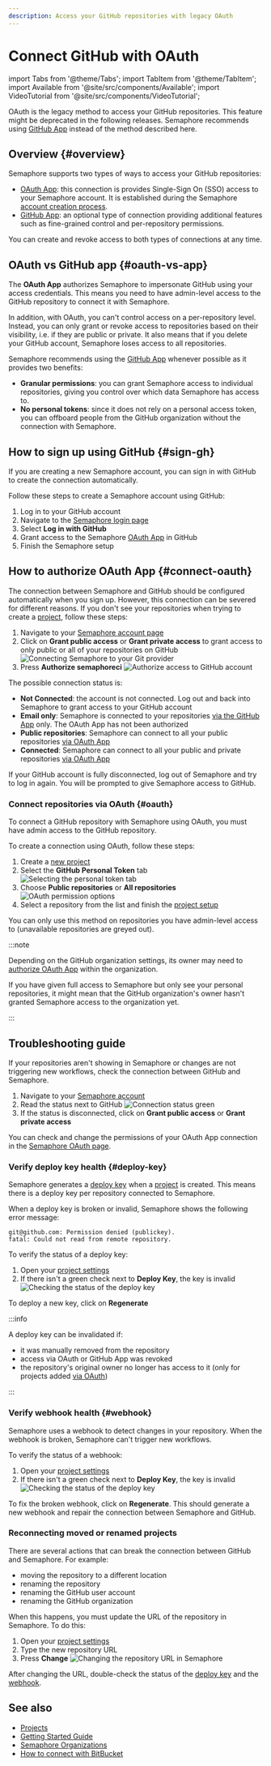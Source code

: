 ```yaml
---
description: Access your GitHub repositories with legacy OAuth
---
```


# Connect GitHub with OAuth

import Tabs from '@theme/Tabs';
import TabItem from '@theme/TabItem';
import Available from '@site/src/components/Available';
import VideoTutorial from '@site/src/components/VideoTutorial';

OAuth is the legacy method to access your GitHub repositories. This feature might be deprecated in the following releases. Semaphore recommends using [GitHub App](./connect-github) instead of the method described here.

## Overview {#overview}

Semaphore supports two types of ways to access your GitHub repositories:

- [OAuth App](https://github.com/settings/connections/applications/328c742132e5407abd7d): this connection is provides Single-Sign On (SSO) access to your Semaphore account. It is established during the Semaphore [account creation process](../getting-started/guided-tour).
- [GitHub App](https://github.com/apps/semaphore-ci-cd): an optional type of connection providing additional features such as fine-grained control and per-repository permissions.

You can create and revoke access to both types of connections at any time.

## OAuth vs GitHub app {#oauth-vs-app}

The **OAuth App** authorizes Semaphore to impersonate GitHub using your access credentials. This means you need to have admin-level access to the GitHub repository to connect it with Semaphore.

In addition, with OAuth, you can't control access on a per-repository level. Instead, you can only grant or revoke access to repositories based on their visibility, i.e. if they are public or private. It also means that if you delete your GitHub account, Semaphore loses access to all repositories.

Semaphore recommends using the [GitHub App](./connect-github) whenever possible as it provides two benefits:

- **Granular permissions**: you can grant Semaphore access to individual repositories, giving you control over which data Semaphore has access to.
- **No personal tokens**: since it does not rely on a personal access token, you can offboard people from the GitHub organization without the connection with Semaphore.

## How to sign up using GitHub {#sign-gh}

If you are creating a new Semaphore account, you can sign in with GitHub to create the connection automatically.

Follow these steps to create a Semaphore account using GitHub:

1. Log in to your GitHub account
2. Navigate to the [Semaphore login page](https://semaphoreci.com/login)
3. Select **Log in with GitHub**
4. Grant access to the Semaphore [OAuth App](https://github.com/settings/connections/applications/328c742132e5407abd7d) in GitHub
5. Finish the Semaphore setup

## How to authorize OAuth App {#connect-oauth}

The connection between Semaphore and GitHub should be configured automatically when you sign up. However, this connection can be severed for different reasons. If you don't see your repositories when trying to create a [project](./projects), follow these steps:

1. Navigate to your [Semaphore account page](https://me.semaphoreci.com/account)
2. Click on **Grant public access** or **Grant private access** to grant access to only public or all of your repositories on GitHub
 ![Connecting Semaphore to your Git provider](./img/connect-gh-bb.jpg)
3. Press **Authorize semaphoreci**
 ![Authorize access to GitHub account](./img/authorize-gh.jpg)

The possible connection status is:

- **Not Connected**: the account is not connected. Log out and back into Semaphore to grant access to your GitHub account
- **Email only**: Semaphore is connected to your repositories [via the GitHub App](./connect-github) only. The OAuth App has not been authorized
- **Public repositories**: Semaphore can connect to all your public repositories [via OAuth App](#oauth)
- **Connected**: Semaphore can connect to all your public and private repositories [via OAuth App](#oauth)

If your GitHub account is fully disconnected, log out of Semaphore and try to log in again. You will be prompted to give Semaphore access to GitHub.

### Connect repositories via OAuth {#oauth}

To connect a GitHub repository with Semaphore using OAuth, you must have admin access to the GitHub repository.

To create a connection using OAuth, follow these steps:

1. Create a [new project](./projects#create-a-project)
2. Select the **GitHub Personal Token** tab
 ![Selecting the personal token tab](./img/oauth-personal-token.jpg)
3. Choose **Public repositories** or **All repositories**
 ![OAuth permission options](./img/oauth-permissions.jpg)
4. Select a repository from the list and finish the [project setup](./projects)

You can only use this method on repositories you have admin-level access to (unavailable repositories are greyed out).

:::note

Depending on the GitHub organization settings, its owner may need to [authorize OAuth App](https://docs.github.com/en/apps/oauth-apps/building-oauth-apps/authorizing-oauth-apps) within the organization.

If you have given full access to Semaphore but only see your personal repositories, it might mean that the GitHub organization's owner hasn't granted Semaphore access to the organization yet.

:::

## Troubleshooting guide

If your repositories aren't showing in Semaphore or changes are not triggering new workflows, check the connection between GitHub and Semaphore.

1. Navigate to your [Semaphore account](https://me.semaphoreci.com/account)
2. Read the status next to GitHub
 ![Connection status green](./img/account-gh-bb-access.jpg)
3. If the status is disconnected, click on **Grant public access** or **Grant private access**

You can check and change the permissions of your OAuth App connection in the [Semaphore OAuth page](https://github.com/settings/connections/applications/328c742132e5407abd7d).

### Verify deploy key health {#deploy-key}

Semaphore generates a [deploy key](https://docs.github.com/en/authentication/connecting-to-github-with-ssh/managing-deploy-keys) when a [project](./projects) is created. This means there is a deploy key per repository connected to Semaphore.

When a deploy key is broken or invalid, Semaphore shows the following error message:

```text
git@github.com: Permission denied (publickey).
fatal: Could not read from remote repository.
```
To verify the status of a deploy key:

1. Open your [project settings](./projects#settings)
2. If there isn't a green check next to **Deploy Key**, the key is invalid
 ![Checking the status of the deploy key](./img/deploy-key.jpg)

To deploy a new key, click on **Regenerate**

:::info

A deploy key can be invalidated if:

- it was manually removed from the repository
- access via OAuth or GitHub App was revoked
- the repository's original owner no longer has access to it (only for projects added [via OAuth](#oauth))

:::

### Verify webhook health {#webhook}

Semaphore uses a webhook to detect changes in your repository. When the webhook is broken, Semaphore can't trigger new workflows.

To verify the status of a webhook:

1. Open your [project settings](./projects#settings)
2. If there isn't a green check next to **Deploy Key**, the key is invalid
 ![Checking the status of the deploy key](./img/webhook.jpg)

To fix the broken webhook, click on **Regenerate**. This should generate a new webhook and repair the connection between Semaphore and GitHub.

### Reconnecting moved or renamed projects

There are several actions that can break the connection between GitHub and Semaphore. For example:

- moving the repository to a different location
- renaming the repository
- renaming the GitHub user account
- renaming the GitHub organization

When this happens, you must update the URL of the repository in Semaphore. To do this:

1. Open your [project settings](./projects#settings)
2. Type the new repository URL
3. Press **Change**
 ![Changing the repository URL in Semaphore](./img/repository-url.jpg)

After changing the URL, double-check the status of the [deploy key](#deploy-key) and the [webhook](#webhook).

## See also

- [Projects](./projects)
- [Getting Started Guide](../getting-started/guided-tour)
- [Semaphore Organizations](./organizations)
- [How to connect with BitBucket](./connect-bitbucket)
